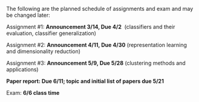   
The following are the planned schedule of assignments and exam and may be changed later:

Assignment #1: **Announcement 3/14, Due 4/2**  (classifiers and their evaluation, classifier generalization)

Assignment #2: **Announcement 4/11, Due 4/30** (representation learning and dimensionality reduction)

Assignment #3: **Announcement 5/9, Due 5/28** (clustering methods and applications)

**Paper report: Due 6/11; topic and initial list of papers due 5/21**

Exam: **6/6 class time**